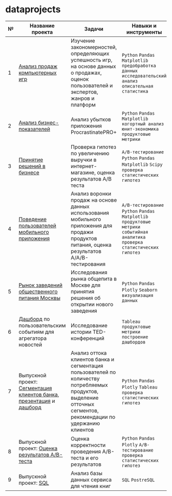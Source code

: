 # dataprojects
| №| Название проекта | Задачи                                                    | Навыки и инструменты           |  
|-----------|-------------------|------------------------------------------------------------------|-----------------------------------|
|1              |[Анализ продаж компьютерных игр](procrastinate_pro.ipynb)|Изучение закономерностей, определяющих успешность игр, на основе данных о продажах, оценок пользователей и экспертов, жанров и платформ|`Python` `Pandas` `Matplotlib` `предобработка данных` `исследовательский анализ` `описательная статистика`|
|2              |[Анализ бизнес-показателей](procrastinate_pro.ipynb)| Анализ убытков приложения ProcrastinatePRO+ |`Python` `Pandas` `Matplotlib` `когортный анализ` `юнит-экономика` `продуктовые метрики`|
|3              |[Принятие решений в бизнесе](business_decisions.ipynb)| Проверка гипотез по увеличению выручки в интернет-магазине, оценка результатов A/B теста |`A/B-тестирование` `Python` `Pandas` `Matplotlib` `Scipy` `проверка статистических гипотез`|
|4              |[Поведение пользователей мобильного приложения](app_ab.ipynb)| Анализ воронки продаж на основе данных использования мобильного приложения для продажи продуктов питания, оценка результатов A/A/B-тестирования |`A/B-тестирование` `Python` `Pandas` `Matplotlib` `продуктовые метрики` `событийная аналитика` `проверка статистических гипотез`|
|5              |[Рынок заведений общественного питания Москвы](restaurants.ipynb)|Исследования рынка общепита в Москве для принятия решения об открытии нового заведения|`Python` `Pandas` `Plotly` `Seaborn` `визуализация данных`|
|6              |[Дашборд](https://public.tableau.com/app/profile/polina.safonova/viz/TEDtalkspresentation/sheet22) по пользовательским событиям для агрегатора новостей|Исследование истории TED-конференций| `Tableau` `продуктовые метрики` `построение дашбордов` |
|7              |Выпускной проект: [Сегментация клиентов банка](банки.ipynb), [презентация](https://disk.yandex.ru/i/dI_NY2KGzzicxA) и [дашборд](https://public.tableau.com/app/profile/polina.safonova/viz/banks_churn_16953811291880/Dashboard1) |Анализ оттока клиентов банка и сегментация пользователей по количеству потребляемых продуктов, выделение отточных сегментов, рекомендации по удержанию клиентов|`Python` `Pandas` `Plotly` `Tableau` `проверка статистических гипотез`|
|8              |Выпускной проект: [Оценка результатов A/B-теста](ab_test.ipynb)|Оценка корректности проведения A/B-теста и его результатов|`Python` `Pandas` `Plotly` `A/B-тестирование` `проверка статистических гипотез`|
|9              |Выпускной проект: [SQL](sql_books.ipynb)|Анализ базы данных сервиса для чтения книг|`SQL` `PostreSQL`|
